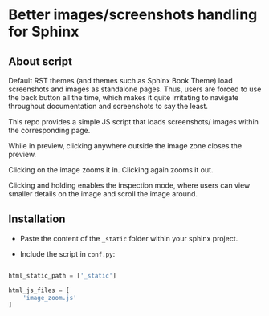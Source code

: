 # Better images/screenshots handling for Sphinx

## About script 

Default RST themes (and themes such as Sphinx Book Theme) load screenshots and images as standalone pages. Thus, users are forced to use the back button all the time, which makes it quite irritating to navigate throughout documentation and screenshots to say the least. 

This repo provides a simple JS script that loads screenshots/ images within the corresponding page. 

While in preview, clicking anywhere outside the image zone closes the preview.

Clicking on the image zooms it in. Clicking again zooms it out.

Clicking and holding enables the inspection mode, where users can view smaller details on the image and scroll the image around.

## Installation

- Paste the content of the `_static` folder within your sphinx project.


- Include the script in `conf.py`:

```py

html_static_path = ['_static']

html_js_files = [
    'image_zoom.js'
]


```


